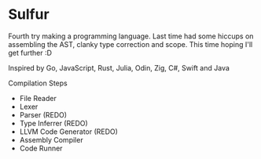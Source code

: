 # Sulfur
Fourth try making a programming language. Last time had some hiccups on assembling the AST, clanky type correction and scope. This time hoping I'll get further :D

Inspired by Go, JavaScript, Rust, Julia, Odin, Zig, C#, Swift and Java

Compilation Steps 
- File Reader
- Lexer
- Parser (REDO)
- Type Inferrer (REDO)
- LLVM Code Generator (REDO)
- Assembly Compiler
- Code Runner